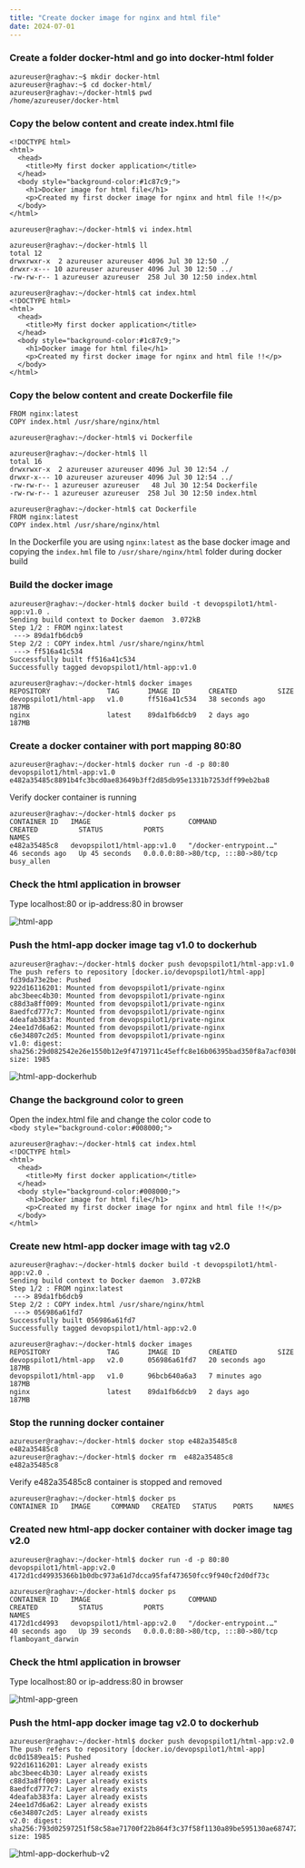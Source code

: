 ```yaml
---
title: "Create docker image for nginx and html file"
date: 2024-07-01
---
```


### Create a folder docker-html and go into docker-html folder

```
azureuser@raghav:~$ mkdir docker-html
azureuser@raghav:~$ cd docker-html/
azureuser@raghav:~/docker-html$ pwd
/home/azureuser/docker-html
```

### Copy the below content and create index.html file

```
<!DOCTYPE html>
<html>
  <head>
    <title>My first docker application</title>
  </head>
  <body style="background-color:#1c87c9;">
    <h1>Docker image for html file</h1>
    <p>Created my first docker image for nginx and html file !!</p>
  </body>
</html>
```

```
azureuser@raghav:~/docker-html$ vi index.html
```

```
azureuser@raghav:~/docker-html$ ll
total 12
drwxrwxr-x  2 azureuser azureuser 4096 Jul 30 12:50 ./
drwxr-x--- 10 azureuser azureuser 4096 Jul 30 12:50 ../
-rw-rw-r-- 1 azureuser azureuser  258 Jul 30 12:50 index.html
```

```
azureuser@raghav:~/docker-html$ cat index.html 
<!DOCTYPE html>
<html>
  <head>
    <title>My first docker application</title>
  </head>
  <body style="background-color:#1c87c9;">
    <h1>Docker image for html file</h1>
    <p>Created my first docker image for nginx and html file !!</p>
  </body>
</html>
```

### Copy the below content and create Dockerfile file

```
FROM nginx:latest
COPY index.html /usr/share/nginx/html
```

```
azureuser@raghav:~/docker-html$ vi Dockerfile
```

```
azureuser@raghav:~/docker-html$ ll
total 16
drwxrwxr-x  2 azureuser azureuser 4096 Jul 30 12:54 ./
drwxr-x--- 10 azureuser azureuser 4096 Jul 30 12:54 ../
-rw-rw-r-- 1 azureuser azureuser   48 Jul 30 12:54 Dockerfile
-rw-rw-r-- 1 azureuser azureuser  258 Jul 30 12:50 index.html
```

```
azureuser@raghav:~/docker-html$ cat Dockerfile 
FROM nginx:latest
COPY index.html /usr/share/nginx/html
```

In the Dockerfile you are using `nginx:latest` as the base docker image and copying the `index.hml` file to `/usr/share/nginx/html` folder during docker build

### Build the docker image

```
azureuser@raghav:~/docker-html$ docker build -t devopspilot1/html-app:v1.0 .
Sending build context to Docker daemon  3.072kB
Step 1/2 : FROM nginx:latest
 ---> 89da1fb6dcb9
Step 2/2 : COPY index.html /usr/share/nginx/html
 ---> ff516a41c534
Successfully built ff516a41c534
Successfully tagged devopspilot1/html-app:v1.0
```

```
azureuser@raghav:~/docker-html$ docker images
REPOSITORY              TAG       IMAGE ID       CREATED          SIZE
devopspilot1/html-app   v1.0      ff516a41c534   38 seconds ago   187MB
nginx                   latest    89da1fb6dcb9   2 days ago       187MB
```

### Create a docker container with port mapping 80:80

```
azureuser@raghav:~/docker-html$ docker run -d -p 80:80 devopspilot1/html-app:v1.0
e482a35485c8891b4fc3bcd0ae83649b3ff2d85db95e1331b7253dff99eb2ba8
```

Verify docker container is running

```
azureuser@raghav:~/docker-html$ docker ps
CONTAINER ID   IMAGE                        COMMAND                  CREATED          STATUS          PORTS                               NAMES
e482a35485c8   devopspilot1/html-app:v1.0   "/docker-entrypoint.…"   46 seconds ago   Up 45 seconds   0.0.0.0:80->80/tcp, :::80->80/tcp   busy_allen
```

### Check the html application in browser

Type localhost:80 or ip-address:80 in browser

![html-app](../images/html-app.png)

### Push the html-app docker image tag v1.0 to dockerhub

```
azureuser@raghav:~/docker-html$ docker push devopspilot1/html-app:v1.0
The push refers to repository [docker.io/devopspilot1/html-app]
fd39da73e2be: Pushed 
922d16116201: Mounted from devopspilot1/private-nginx 
abc3beec4b30: Mounted from devopspilot1/private-nginx 
c88d3a8ff009: Mounted from devopspilot1/private-nginx 
8aedfcd777c7: Mounted from devopspilot1/private-nginx 
4deafab383fa: Mounted from devopspilot1/private-nginx 
24ee1d7d6a62: Mounted from devopspilot1/private-nginx 
c6e34807c2d5: Mounted from devopspilot1/private-nginx 
v1.0: digest: sha256:29d082542e26e1550b12e9f4719711c45effc8e16b06395bad350f8a7acf030b size: 1985
```

![html-app-dockerhub](../images/html-app-dockerhub.png)

### Change the background color to green

Open the index.html file and change the color code to  
`<body style="background-color:#008000;">`

```
azureuser@raghav:~/docker-html$ cat index.html 
<!DOCTYPE html>
<html>
  <head>
    <title>My first docker application</title>
  </head>
  <body style="background-color:#008000;">
    <h1>Docker image for html file</h1>
    <p>Created my first docker image for nginx and html file !!</p>
  </body>
</html>
```

### Create new html-app docker image with tag v2.0

```
azureuser@raghav:~/docker-html$ docker build -t devopspilot1/html-app:v2.0 .
Sending build context to Docker daemon  3.072kB
Step 1/2 : FROM nginx:latest
 ---> 89da1fb6dcb9
Step 2/2 : COPY index.html /usr/share/nginx/html
 ---> 056986a61fd7
Successfully built 056986a61fd7
Successfully tagged devopspilot1/html-app:v2.0
```

```
azureuser@raghav:~/docker-html$ docker images
REPOSITORY              TAG       IMAGE ID       CREATED          SIZE
devopspilot1/html-app   v2.0      056986a61fd7   20 seconds ago   187MB
devopspilot1/html-app   v1.0      96bcb640a6a3   7 minutes ago    187MB
nginx                   latest    89da1fb6dcb9   2 days ago       187MB
```

### Stop the running docker container

```
azureuser@raghav:~/docker-html$ docker stop e482a35485c8
e482a35485c8
azureuser@raghav:~/docker-html$ docker rm  e482a35485c8
e482a35485c8
```

Verify e482a35485c8 container is stopped and removed

```
azureuser@raghav:~/docker-html$ docker ps
CONTAINER ID   IMAGE     COMMAND   CREATED   STATUS    PORTS     NAMES
```

### Created new html-app docker container with docker image tag v2.0

```
azureuser@raghav:~/docker-html$ docker run -d -p 80:80 devopspilot1/html-app:v2.0
4172d1cd49935366b1b0dbc973a61d7dcca95faf473650fcc9f940cf2d0df73c
```

```
azureuser@raghav:~/docker-html$ docker ps
CONTAINER ID   IMAGE                        COMMAND                  CREATED          STATUS          PORTS                               NAMES
4172d1cd4993   devopspilot1/html-app:v2.0   "/docker-entrypoint.…"   40 seconds ago   Up 39 seconds   0.0.0.0:80->80/tcp, :::80->80/tcp   flamboyant_darwin
```

### Check the html application in browser

Type localhost:80 or ip-address:80 in browser

![html-app-green](../images/html-app-green.png)

### Push the html-app docker image tag v2.0 to dockerhub

```
azureuser@raghav:~/docker-html$ docker push devopspilot1/html-app:v2.0
The push refers to repository [docker.io/devopspilot1/html-app]
dc0d1589ea15: Pushed 
922d16116201: Layer already exists 
abc3beec4b30: Layer already exists 
c88d3a8ff009: Layer already exists 
8aedfcd777c7: Layer already exists 
4deafab383fa: Layer already exists 
24ee1d7d6a62: Layer already exists 
c6e34807c2d5: Layer already exists 
v2.0: digest: sha256:793d02597251f58c58ae71700f22b864f3c37f58f1130a89be595130ae687472 size: 1985
```

![html-app-dockerhub-v2](../images/html-app-dockerhub-v2.png)
